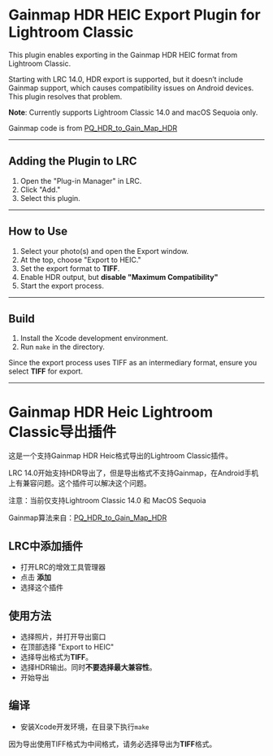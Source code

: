 # Gainmap HDR HEIC Export Plugin for Lightroom Classic

This plugin enables exporting in the Gainmap HDR HEIC format from Lightroom Classic.

Starting with LRC 14.0, HDR export is supported, but it doesn’t include Gainmap support, which causes compatibility issues on Android devices. This plugin resolves that problem.

**Note**: Currently supports Lightroom Classic 14.0 and macOS Sequoia only.

Gainmap code is from [PQ_HDR_to_Gain_Map_HDR](https://github.com/chemharuka/PQ_HDR_to_Gain_Map_HDR)

---

## Adding the Plugin to LRC

1. Open the "Plug-in Manager" in LRC.
2. Click "Add."
3. Select this plugin.

---

## How to Use

1. Select your photo(s) and open the Export window.
2. At the top, choose "Export to HEIC."
3. Set the export format to **TIFF**.
4. Enable HDR output, but **disable "Maximum Compatibility"**
5. Start the export process.

---

## Build

1. Install the Xcode development environment.
2. Run `make` in the directory.

Since the export process uses TIFF as an intermediary format, ensure you select **TIFF** for export.

-------------

# Gainmap HDR Heic Lightroom Classic导出插件
这是一个支持Gainmap HDR Heic格式导出的Lightroom Classic插件。

LRC 14.0开始支持HDR导出了，但是导出格式不支持Gainmap，在Android手机上有兼容问题。这个插件可以解决这个问题。

注意：当前仅支持Lightroom Classic 14.0 和 MacOS Sequoia

Gainmap算法来自：[PQ_HDR_to_Gain_Map_HDR](https://github.com/chemharuka/PQ_HDR_to_Gain_Map_HDR)

## LRC中添加插件
* 打开LRC的增效工具管理器
* 点击 **添加**
* 选择这个插件

## 使用方法
* 选择照片，并打开导出窗口
* 在顶部选择 "Export to HEIC"
* 选择导出格式为**TIFF**。
* 选择HDR输出。同时**不要选择最大兼容性**。
* 开始导出

## 编译
* 安装Xcode开发环境，在目录下执行`make`

因为导出使用TIFF格式为中间格式，请务必选择导出为**TIFF**格式。 
